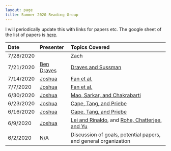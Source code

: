 ```yaml
---
layout: page
title: Summer 2020 Reading Group
---
```

I will periodically update this with links for papers etc.  The google sheet of the list of papers is [here](https://docs.google.com/spreadsheets/d/1jdYwNqViZ4kz-cvREZWdq9jOFScAkvOHmUU2pRRoa1U/edit?usp=sharing).

| Date                     | Presenter |   Topics Covered | 
| :--------                |    :---------   |  :---------   |
|7/28/2020|		|Zach | [Padilla, Yu, and Priebe](https://arxiv.org/abs/1911.07494) |
|7/21/2020		| [Ben Draves](../assets/draves_sussman_notes.pdf) | [Draves and Sussman](https://arxiv.org/abs/2005.02511) |
|7/14/2020		| [Joshua](../assets/SIMPLE_notes.pdf) | [Fan et al.](https://arxiv.org/abs/1910.01734) |
|7/7/2020		   | [Joshua](../assets/SIMPLE_notes.pdf)| [Fan et al.](https://arxiv.org/abs/1910.01734) |
|6/30/2020		   | [Joshua](../assets/mao_et_al_notes.pdf) | [Mao, Sarkar, and Chakrabarti](https://www-tandfonline-com.proxy1.library.jhu.edu/doi/full/10.1080/01621459.2020.1751645) |
|6/23/2020		   | [Joshua](../assets/ctp_aos_notes.pdf) | [Cape, Tang, and Priebe](https://projecteuclid.org/euclid.aos/1564797852) |
|6/16/2020		   | [Joshua](../assets/ctp_aos_notes.pdf) | [Cape, Tang, and Priebe](https://projecteuclid.org/euclid.aos/1564797852) |
| 6/9/2020 	           | [Joshua](../assets/reading_group.pdf) | [Lei and Rinaldo](https://projecteuclid.org/euclid.aos/1418135620), and [Rohe, Chatterjee, and Yu](https://projecteuclid.org/euclid.aos/1314190618) |
| 6/2/2020                 |N/A      | Discussion of goals, potential papers, and general organization       | 

